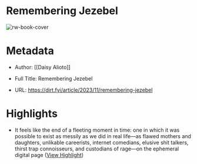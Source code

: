 # Remembering Jezebel

![rw-book-cover](https://images.ctfassets.net/5p1u9t4r48s4/L5CcjnyGwpzCQiqg3DzGC/298ca3ff5700ba217d8dfed7621eca6f/Untitled__2000___1138_px_-26.png?w=1200&h=1200&fit=fill&q=60&fm=jpg&fl=progressive)

# Metadata
- Author: [[Daisy Alioto]]
- Full Title: Remembering Jezebel

- URL: https://dirt.fyi/article/2023/11/remembering-jezebel

# Highlights
- It feels like the end of a fleeting moment in time: one in which it was possible to exist as messily as we did in real life—as flawed mothers and daughters, unlikable careerists, internet comedians, elusive shit talkers, thirst trap connoisseurs, and custodians of rage—on the ephemeral digital page ([View Highlight](https://read.readwise.io/read/01hgbn2tyyak0rec2v7968zzwa))
